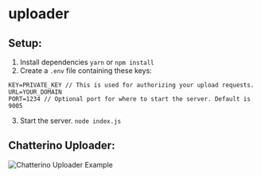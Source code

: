 # uploader

## Setup:
1. Install dependencies `yarn` or `npm install`
2. Create a `.env` file containing these keys:
```
KEY=PRIVATE_KEY // This is used for authorizing your upload requests.
URL=YOUR_DOMAIN
PORT=1234 // Optional port for where to start the server. Default is 9005
```
3. Start the server. `node index.js`

## Chatterino Uploader:
![Chatterino Uploader Example](https://i.mmatt.link/2dTpe.png)


